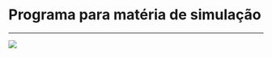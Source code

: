 Programa para matéria de simulação
===============================================

--------------------
 ![](https://github.com/jacksonn455/jacksonn455/blob/master/imagem.png)
